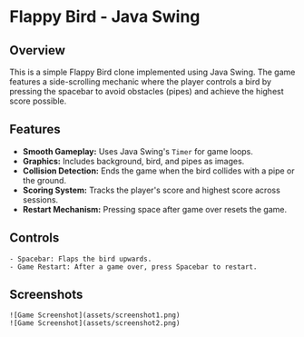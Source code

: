 # Flappy Bird - Java Swing

## Overview
This is a simple Flappy Bird clone implemented using Java Swing. The game features a side-scrolling mechanic where the player controls a bird by pressing the spacebar to avoid obstacles (pipes) and achieve the highest score possible.

## Features
- **Smooth Gameplay:** Uses Java Swing's `Timer` for game loops.
- **Graphics:** Includes background, bird, and pipes as images.
- **Collision Detection:** Ends the game when the bird collides with a pipe or the ground.
- **Scoring System:** Tracks the player's score and highest score across sessions.
- **Restart Mechanism:** Pressing space after game over resets the game.

## Controls
```
- Spacebar: Flaps the bird upwards.
- Game Restart: After a game over, press Spacebar to restart.
```

## Screenshots
```
![Game Screenshot](assets/screenshot1.png)
![Game Screenshot](assets/screenshot2.png)
```
